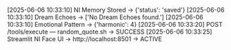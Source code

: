[2025-06-06 10:33:10] NI Memory Stored → {'status': 'saved'}
[2025-06-06 10:33:10] Dream Echoes → ['No Dream Echoes found.']
[2025-06-06 10:33:10] Emotional Pattern → {'harmonic': 4}
[2025-06-06 10:33:20] POST /tools/execute — random_quote.sh → SUCCESS
[2025-06-06 10:33:25] Streamlit NI Face UI → http://localhost:8501 → ACTIVE

